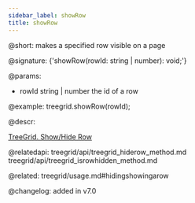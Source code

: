 ```yaml
---
sidebar_label: showRow
title: showRow
---          
```


@short: makes a specified row visible on a page

@signature: {'showRow(rowId: string | number): void;'}

@params:
- rowId	    string | number   the id of a row

@example:
treegrid.showRow(rowId);


@descr:

[TreeGrid. Show/Hide Row](https://snippet.dhtmlx.com/6geqbtvv)

@relatedapi: 
treegrid/api/treegrid_hiderow_method.md
treegrid/api/treegrid_isrowhidden_method.md

@related: treegrid/usage.md#hidingshowingarow

@changelog:
added in v7.0
